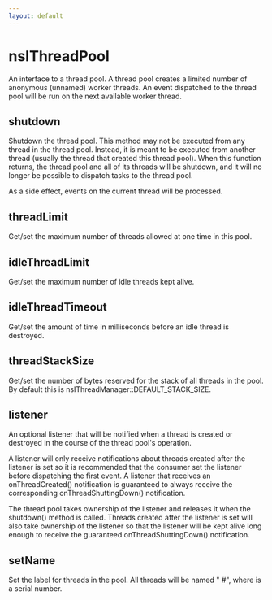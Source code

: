 ```yaml
---
layout: default
---
```


# nsIThreadPool #

An interface to a thread pool.  A thread pool creates a limited number of
anonymous (unnamed) worker threads.  An event dispatched to the thread pool
will be run on the next available worker thread.


## shutdown ##

Shutdown the thread pool.  This method may not be executed from any thread
in the thread pool.  Instead, it is meant to be executed from another
thread (usually the thread that created this thread pool).  When this
function returns, the thread pool and all of its threads will be shutdown,
and it will no longer be possible to dispatch tasks to the thread pool.

As a side effect, events on the current thread will be processed.


## threadLimit ##

Get/set the maximum number of threads allowed at one time in this pool.


## idleThreadLimit ##

Get/set the maximum number of idle threads kept alive.


## idleThreadTimeout ##

Get/set the amount of time in milliseconds before an idle thread is
destroyed.


## threadStackSize ##

Get/set the number of bytes reserved for the stack of all threads in
the pool. By default this is nsIThreadManager::DEFAULT_STACK_SIZE.


## listener ##

An optional listener that will be notified when a thread is created or
destroyed in the course of the thread pool's operation.

A listener will only receive notifications about threads created after the
listener is set so it is recommended that the consumer set the listener
before dispatching the first event. A listener that receives an
onThreadCreated() notification is guaranteed to always receive the
corresponding onThreadShuttingDown() notification.

The thread pool takes ownership of the listener and releases it when the
shutdown() method is called. Threads created after the listener is set will
also take ownership of the listener so that the listener will be kept alive
long enough to receive the guaranteed onThreadShuttingDown() notification.


## setName ##

Set the label for threads in the pool. All threads will be named
"<aName> #<n>", where <n> is a serial number.

